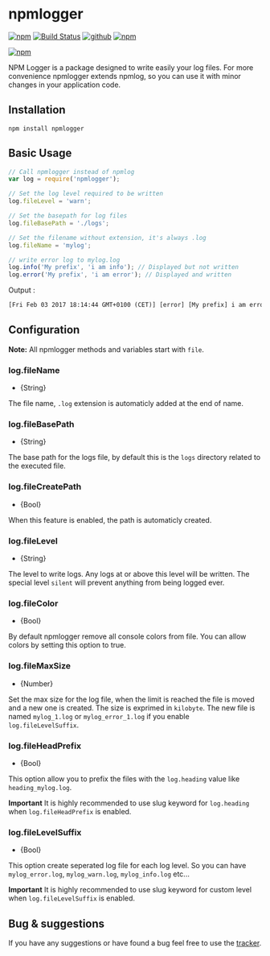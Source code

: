 npmlogger
===========

[![npm](https://img.shields.io/npm/l/npmlogger.svg)](https://www.npmjs.com/package/npmlogger)
[![Build Status](https://travis-ci.org/antoine-pous/npmlogger.svg?branch=master)](https://travis-ci.org/antoine-pous/npmlogger)
[![github](https://img.shields.io/github/release/antoine-pous/npmlogger.svg)](https://github.com/antoine-pous/npmlogger/releases)
[![npm](https://img.shields.io/npm/dt/npmlogger.svg)](https://www.npmjs.com/package/npmlogger)

[![npm](https://nodei.co/npm/npmlogger.png?downloads=true&downloadRank=true&stars=true)](https://www.npmjs.com/package/npmlogger)

NPM Logger is a package designed to write easily your log files. For more convenience npmlogger extends npmlog, so you can use it
with minor changes in your application code.

## Installation

```console
npm install npmlogger
```

## Basic Usage
```javascript
// Call npmlogger instead of npmlog
var log = require('npmlogger');

// Set the log level required to be written
log.fileLevel = 'warn';

// Set the basepath for log files
log.fileBasePath = './logs';

// Set the filename without extension, it's always .log
log.fileName = 'mylog';

// write error log to mylog.log
log.info('My prefix', 'i am info'); // Displayed but not written
log.error('My prefix', 'i am error'); // Displayed and written
```

Output :
```txt
[Fri Feb 03 2017 18:14:44 GMT+0100 (CET)] [error] [My prefix] i am error
```

## Configuration

**Note:** All npmlogger methods and variables start with `file`.

### log.fileName

* {String}

The file name, `.log` extension is automaticly added at the end of name.

### log.fileBasePath

* {String}

The base path for the logs file, by default this is the `logs` directory related to the executed file.

### log.fileCreatePath

* {Bool}

When this feature is enabled, the path is automaticly created.

### log.fileLevel

* {String}

The level to write logs. Any logs at or above this level will be written. The special level `silent` will prevent anything from being logged ever.

### log.fileColor

* {Bool}

By default npmlogger remove all console colors from file. You can allow colors by setting this option to true.

### log.fileMaxSize

* {Number}

Set the max size for the log file, when the limit is reached the file is moved and a new one is created. The size is exprimed in `kilobyte`. The new file is
named `mylog_1.log` or `mylog_error_1.log` if you enable `log.fileLevelSuffix`.

### log.fileHeadPrefix

* {Bool}

This option allow you to prefix the files with the `log.heading` value like `heading_mylog.log`.

**Important** It is highly recommended to use slug keyword for `log.heading` when `log.fileHeadPrefix` is enabled.

### log.fileLevelSuffix

* {Bool}

This option create seperated log file for each log level. So you can have `mylog_error.log`, `mylog_warn.log`, `mylog_info.log` etc...

**Important** It is highly recommended to use slug keyword for custom level when `log.fileLevelSuffix` is enabled.

## Bug & suggestions
If you have any suggestions or have found a bug feel free to use the [tracker](https://github.com/antoine-pous/npmlogger/issues).
